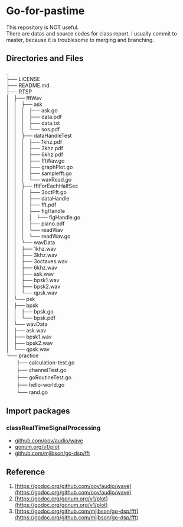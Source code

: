 # Go-for-pastime  
This repository is NOT useful.  
There are datas and source codes for class report. 
I usually commit to master, because it is troublesome to merging and branching. 

## Directories and Files
.  
├── LICENSE  
├── README.md  
├── RTSP  
│   ├── fftWav  
│   │   ├── ask  
│   │   │   ├── ask.go  
│   │   │   ├── data.pdf  
│   │   │   ├── data.txt  
│   │   │   └── sos.pdf  
│   │   ├── dataHandleTest  
│   │   │   ├── 1khz.pdf  
│   │   │   ├── 3khz.pdf  
│   │   │   ├── 6khz.pdf  
│   │   │   ├── fftWav.go  
│   │   │   ├── graphPlot.go  
│   │   │   ├── samplefft.go  
│   │   │   └── wavRead.go  
│   │   ├── fftForEachHalfSec  
│   │   │   ├── 3octFft.go  
│   │   │   ├── dataHandle  
│   │   │   ├── fft.pdf  
│   │   │   ├── figHandle   
│   │   │   │   └── figHandle.go  
│   │   │   ├── piano.pdf   
│   │   │   └── readWav        
│   │   │       └── readWav.go   
│   │   └── wavData      
│   │       ├── 1khz.wav     
│   │       ├── 3khz.wav  
│   │       ├── 3octaves.wav   
│   │       ├── 6khz.wav   
│   │       ├── ask.wav   
│   │       ├── bpsk1.wav   
│   │       ├── bpsk2.wav   
│   │       └── qpsk.wav   
│   └── psk    
│       ├── bpsk   
│       │   ├── bpsk.go    
│       │   └── bpsk.pdf   
│       └── wavData    
│           ├── ask.wav   
│           ├── bpsk1.wav    
│           ├── bpsk2.wav    
│           └── qpsk.wav   
└── practice   
<span>　　</span>├── calculation-test.go    
<span>　　</span>├── channelTest.go    
<span>　　</span>├── goRoutineTest.go   
<span>　　</span>├── hello-world.go    
<span>　　</span>└── rand.go    
 

## Import packages
### classRealTimeSignalProcessing  
- [github.com/oov/audio/wave](github.com/oov/audio/wave)  
- [gonum.org/v1/plot](gonum.org/v1/plot)  
- [github.com/mjibson/go-dsp/fft](github.com/mjibson/go-dsp/fft)  
  
## Reference
1.  [https://godoc.org/github.com/oov/audio/wave](https://godoc.org/github.com/oov/audio/wave)  
2.  [https://godoc.org/gonum.org/v1/plot](https://godoc.org/gonum.org/v1/plot)  
3.  [https://godoc.org/github.com/mjibson/go-dsp/fft](https://godoc.org/github.com/mjibson/go-dsp/fft)  


